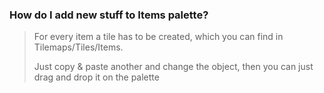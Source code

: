  ### How do I add new stuff to Items palette?
> For every item a tile has to be created, which you can find in Tilemaps/Tiles/Items.
>
> Just copy & paste another and change the object,
> then you can just drag and drop it on the palette